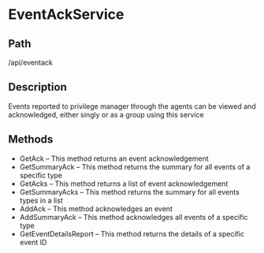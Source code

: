 # EventAckService

## Path

/api/eventack

## Description
Events reported to privilege manager through the agents can be viewed and acknowledged, either singly or as a group using this service

## Methods

* GetAck – This method returns an event acknowledgement
* GetSummaryAck – This method returns the summary for all events of a specific type
* GetAcks – This method returns a list of event acknowledgement
* GetSummaryAcks – This method returns the summary for all events types in a list
* AddAck – This method acknowledges an event
* AddSummaryAck – This method acknowledges all events of a specific type
* GetEventDetailsReport – This method returns the details of a specific event ID